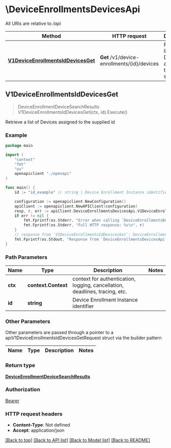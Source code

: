 # \DeviceEnrollmentsDevicesApi

All URIs are relative to */api*

Method | HTTP request | Description
------------- | ------------- | -------------
[**V1DeviceEnrollmentsIdDevicesGet**](DeviceEnrollmentsDevicesApi.md#V1DeviceEnrollmentsIdDevicesGet) | **Get** /v1/device-enrollments/{id}/devices | Retrieve a list of Devices assigned to the supplied id 



## V1DeviceEnrollmentsIdDevicesGet

> DeviceEnrollmentDeviceSearchResults V1DeviceEnrollmentsIdDevicesGet(ctx, id).Execute()

Retrieve a list of Devices assigned to the supplied id 



### Example

```go
package main

import (
    "context"
    "fmt"
    "os"
    openapiclient "./openapi"
)

func main() {
    id := "id_example" // string | Device Enrollment Instance identifier

    configuration := openapiclient.NewConfiguration()
    apiClient := openapiclient.NewAPIClient(configuration)
    resp, r, err := apiClient.DeviceEnrollmentsDevicesApi.V1DeviceEnrollmentsIdDevicesGet(context.Background(), id).Execute()
    if err != nil {
        fmt.Fprintf(os.Stderr, "Error when calling `DeviceEnrollmentsDevicesApi.V1DeviceEnrollmentsIdDevicesGet``: %v\n", err)
        fmt.Fprintf(os.Stderr, "Full HTTP response: %v\n", r)
    }
    // response from `V1DeviceEnrollmentsIdDevicesGet`: DeviceEnrollmentDeviceSearchResults
    fmt.Fprintf(os.Stdout, "Response from `DeviceEnrollmentsDevicesApi.V1DeviceEnrollmentsIdDevicesGet`: %v\n", resp)
}
```

### Path Parameters


Name | Type | Description  | Notes
------------- | ------------- | ------------- | -------------
**ctx** | **context.Context** | context for authentication, logging, cancellation, deadlines, tracing, etc.
**id** | **string** | Device Enrollment Instance identifier | 

### Other Parameters

Other parameters are passed through a pointer to a apiV1DeviceEnrollmentsIdDevicesGetRequest struct via the builder pattern


Name | Type | Description  | Notes
------------- | ------------- | ------------- | -------------


### Return type

[**DeviceEnrollmentDeviceSearchResults**](DeviceEnrollmentDeviceSearchResults.md)

### Authorization

[Bearer](../README.md#Bearer)

### HTTP request headers

- **Content-Type**: Not defined
- **Accept**: application/json

[[Back to top]](#) [[Back to API list]](../README.md#documentation-for-api-endpoints)
[[Back to Model list]](../README.md#documentation-for-models)
[[Back to README]](../README.md)

